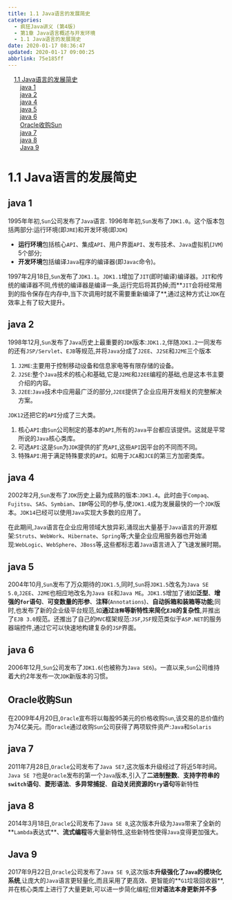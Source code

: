 ```yaml
---
title: 1.1 Java语言的发展简史
categories: 
  - 疯狂Java讲义 (第4版)
  - 第1章 Java语言概述与开发环境
  - 1.1 Java语言的发展简史
date: 2020-01-17 08:36:47
updated: 2020-01-17 09:00:25
abbrlink: 75e185ff
---
```

<div id='my_toc'><a href="/JavaReadingNotes/75e185ff/#1-1-Java语言的发展简史" class="header_1">1.1 Java语言的发展简史</a>&nbsp;<br><a href="/JavaReadingNotes/75e185ff/#java-1" class="header_2">java 1</a>&nbsp;<br><a href="/JavaReadingNotes/75e185ff/#java-2" class="header_2">java 2</a>&nbsp;<br><a href="/JavaReadingNotes/75e185ff/#java-4" class="header_2">java 4</a>&nbsp;<br><a href="/JavaReadingNotes/75e185ff/#java-5" class="header_2">java 5</a>&nbsp;<br><a href="/JavaReadingNotes/75e185ff/#java-6" class="header_2">java 6</a>&nbsp;<br><a href="/JavaReadingNotes/75e185ff/#Oracle收购Sun" class="header_2">Oracle收购Sun</a>&nbsp;<br><a href="/JavaReadingNotes/75e185ff/#java-7" class="header_2">java 7</a>&nbsp;<br><a href="/JavaReadingNotes/75e185ff/#java-8" class="header_2">java 8</a>&nbsp;<br><a href="/JavaReadingNotes/75e185ff/#Java-9" class="header_2">Java 9</a>&nbsp;<br></div>
<style>.header_1{margin-left: 1em;}.header_2{margin-left: 2em;}.header_3{margin-left: 3em;}.header_4{margin-left: 4em;}.header_5{margin-left: 5em;}.header_6{margin-left: 6em;}</style>
<!--more-->
<script>if (navigator.platform.search('arm')==-1){document.getElementById('my_toc').style.display = 'none';}var e,p = document.getElementsByTagName('p');while (p.length>0) {e = p[0];e.parentElement.removeChild(e);}</script>

<!--end-->
# 1.1 Java语言的发展简史
## java 1
1995年年初,`Sun`公司发布了`Java`语言.
1996年年初,`Sun`发布了`JDK1.0`。这个版本包括两部分:运行环境(即`JRE`)和开发环境(即`JDK`)
- **运行环境**包括核心`API`、集成`API`、用户界面`API`、发布技术、`Java`虚拟机(`JVM`) 5个部分;
- **开发环境**包括编译`Java`程序的编译器(即`Javac`命令)。

1997年2月18日,`Sun`发布了`JDK1.1`。`JDK1.1`增加了`JIT`(即时编译)编译器。`JIT`和传统的编译器不同,传统的编译器是编译一条,运行完后将其扔掉;而**`JIT`会将经常用到的指令保存在内存中,当下次调用时就不需要重新编译了**,通过这种方式让`JDK`在效率上有了较大提升。
## java 2
1998年12月,`Sun`发布了`Java`历史上最重要的`JDK`版本:`JDK1.2`,伴随`JDK1.2`一同发布的还有`JSP/Servlet`、`EJB`等规范,并将`Java`分成了`J2EE`、`J2SE`和`J2ME`三个版本
1. `J2ME`:主要用于控制移动设备和信息家电等有限存储的设备。
2. `J2SE`:整个`Java`技术的核心和基础,它是`J2ME`和`J2EE`编程的基础,也是这本书主要介绍的内容。
3. `J2EE`:`Java`技术中应用最广泛的部分,`J2EE`提供了企业应用开发相关的完整解决方案。

`JDK12`还把它的`API`分成了三大类。
1. 核心`API`:由`Sun`公司制定的基本的`API`,所有的`Java`平台都应该提供。这就是平常所说的`Java`核心类库。
2. 可选`API`:这是`Sun`为`JDK`提供的扩充`API`,这些`API`因平台的不同而不同。
3. 特殊`API`:用于满足特殊要求的`API`。如用于`JCA`和`JCE`的第三方加密类库。

## java 4
2002年2月,`Sun`发布了`JDK`历史上最为成熟的版本:`JDK1.4`。此时由于`Compaq`、`Fujitsu`、`SAS`、`Symbian`、`IBM`等公司的参与,使`JDK1.4`成为发展最快的一个`JDK`版本。`JDK14`已经可以使用`Java`实现大多数的应用了。

在此期间,`Java`语言在企业应用领域大放异彩,涌现出大量基于`Java`语言的开源框架:`Struts`、`WebWork`、`Hibernate`、`Spring`等;大量企业应用服务器也开始涌现:`WebLogic`、`WebSphere`、`JBoss`等,这些都标志着`Java`语言进入了飞速发展时期。

## java 5
2004年10月,`Sun`发布了万众期待的`JDK1.5`,同时,`Sun`将`JDK1.5`改名为`Java SE 5.0`,`J2EE`、`J2ME`也相应地改名为`Java EE`和`Java ME`。`JDK1.5`增加了诸如**泛型**、**增强的`for`语句**、**可变数量的形参**、**注释**(`Annotations`)、**自动拆箱和装箱等功能**;同时,也发布了新的企业级平台规范,如**通过`注释`等新特性来简化`EJB`的复杂性**,并推出了`EJB 3.0`规范。还推出了自己的`MVC`框架规范:`JSF`,`JSF`规范类似于`ASP.NET`的服务器端控件,通过它可以快速地构建复杂的`JSP`界面。
## java 6
2006年12月,`Sun`公司发布了`JDK1.6`(也被称为`Java SE6`)。一直以来,`Sun`公司维持着大约2年发布一次`JDK`新版本的习惯。
## Oracle收购Sun
在2009年4月20日,`Oracle`宣布将以每股95美元的价格收购`Sun`,该交易的总价值约为74亿美元。而`Oracle`通过收购`Sun`公司获得了两项软件资产:`Java`和`Solaris`
## java 7
2011年7月28日,`Oracle`公司发布了`Java SE7`,这次版本升级经过了将近5年时间。`Java SE 7`也是`Oracle`发布的第一个`Java`版本,引入了**二进制整数**、**支持字符串的`switch`语句**、**菱形语法**、**多异常捕捉**、**自动关闭资源的`try`语句**等新特性
## java 8
2014年3月18日,`Oracle`公司发布了`Java SE 8`,这次版本升级为`Java`带来了全新的**`Lambda`表达式**、**流式编程**等大量新特性,这些新特性使得`Java`变得更加强大。
## Java 9
2017年9月22日,`Oracle`公司发布了`Java SE 9`,这次版本**升级强化了`Java`的模块化系统**,让庞大的`Java`语言更轻量化,而且采用了更高效、更智能的**`G1`垃圾回收器**,并在核心类库上进行了大量更新,可以进一步简化编程;但**对语法本身更新并不多**
